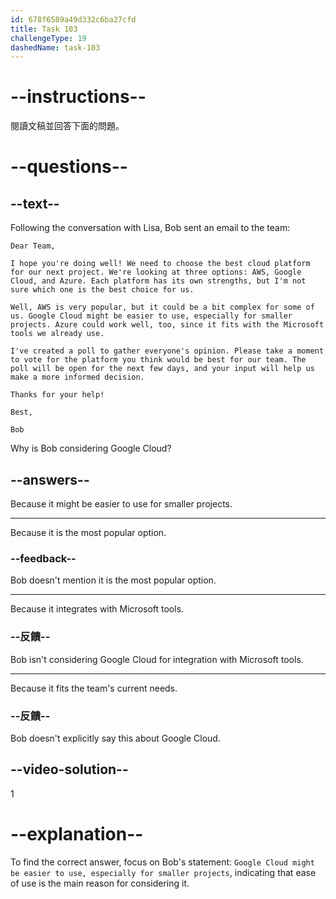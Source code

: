 ```yaml
---
id: 678f6589a49d332c6ba27cfd
title: Task 103
challengeType: 19
dashedName: task-103
---
```


<!-- READING -->

# --instructions--

閱讀文稿並回答下面的問題。

# --questions--

## --text--

Following the conversation with Lisa, Bob sent an email to the team:

`Dear Team,`

`I hope you're doing well! We need to choose the best cloud platform for our next project. We're looking at three options: AWS, Google Cloud, and Azure. Each platform has its own strengths, but I'm not sure which one is the best choice for us.`

`Well, AWS is very popular, but it could be a bit complex for some of us. Google Cloud might be easier to use, especially for smaller projects. Azure could work well, too, since it fits with the Microsoft tools we already use.`

`I've created a poll to gather everyone's opinion. Please take a moment to vote for the platform you think would be best for our team. The poll will be open for the next few days, and your input will help us make a more informed decision.`

`Thanks for your help!`

`Best,`

`Bob`

Why is Bob considering Google Cloud?

## --answers--

Because it might be easier to use for smaller projects.

---

Because it is the most popular option.

### --feedback--

Bob doesn't mention it is the most popular option.

---

Because it integrates with Microsoft tools.

### --反饋--

Bob isn't considering Google Cloud for integration with Microsoft tools.

---

Because it fits the team's current needs.

### --反饋--

Bob doesn't explicitly say this about Google Cloud.

## --video-solution--

1

# --explanation--

To find the correct answer, focus on Bob's statement: `Google Cloud might be easier to use, especially for smaller projects`, indicating that ease of use is the main reason for considering it.
